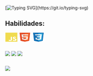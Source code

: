 ##
[![Typing SVG](https://readme-typing-svg.demolab.com?font=Honk&pause=1000&color=F72B75&center=falso&vCenter=falso&repeat=verdadeiro&random=falso&width=435&lines=Ol%C3%A1%2C+me+chamo+Sueli+Santos+...;Futura+desenvolvedora+Front-End+...;Estudante+de+An%C3%A1lise+e+Desenvol.+de+Sistemas+...;Sinta-se+%C3%A1+vontade!)](https://git.io/typing-svg)
##
<div>
<h2>Habilidades:</h2>
  <img align="center" alt="Rafa-Js" height="30" width="40" src="https://raw.githubusercontent.com/devicons/devicon/master/icons/javascript/javascript-plain.svg">
  <img align="center" alt="Rafa-HTML" height="30" width="40" src="https://raw.githubusercontent.com/devicons/devicon/master/icons/html5/html5-original.svg">
  <img align="center" alt="Rafa-CSS" height="30" width="40" src="https://raw.githubusercontent.com/devicons/devicon/master/icons/css3/css3-original.svg">
</div>

##

<div>
  <a href = "mailto:sueli123silva@gmail.com"><img src="https://img.shields.io/badge/-Gmail-%23333?style=for-the-badge&logo=gmail&logoColor=white" target="_blank"></a>
  <a href="https://www.linkedin.com/in/sueli-santos-b60197245" target="_blank"><img src="https://img.shields.io/badge/-LinkedIn-%230077B5?style=for-the-badge&logo=linkedin&logoColor=white" target="_blank"></a>
  <a href="https://www.instagram.com/suelisns0312/" target="_blank"><img src="https://img.shields.io/badge/-Instagram-%23E4405F?style=for-the-badge&logo=instagram&logoColor=white" target="_blank"></a>
</div>

##

[![](https://visitcount.itsvg.in/api?id=Sueli-santossns&label=Profile%20Views&color=5&icon=3&pretty=false)](https://visitcount.itsvg.in)
